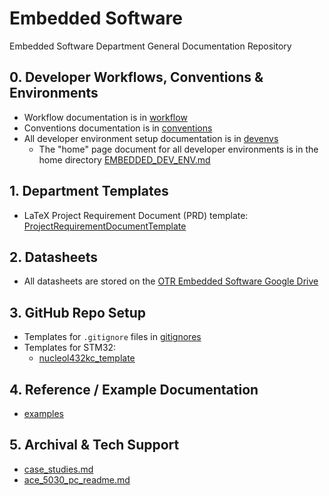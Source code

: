 # Embedded Software

Embedded Software Department General Documentation Repository

## 0. Developer Workflows, Conventions & Environments

- Workflow documentation is in [workflow](workflow)
- Conventions documentation is in [conventions](conventions)
- All developer environment setup documentation is in [devenvs](devenvs)
    - The "home" page document for all developer environments is in the home
      directory [EMBEDDED_DEV_ENV.md](EMBEDDED_DEV_ENV.md)

## 1. Department Templates

- LaTeX Project Requirement Document (PRD) template: [ProjectRequirementDocumentTemplate](conventions%2FProjectRequirementDocumentTemplate)

## 2. Datasheets

- All datasheets are stored on
  the [OTR Embedded Software Google Drive](https://drive.google.com/drive/folders/0AHPA2ZoOBCtSUk9PVA)

## 3. GitHub Repo Setup

- Templates for `.gitignore` files in [gitignores](gitignores)
- Templates for STM32:
  - [nucleol432kc_template](https://github.com/OntarioTechRacing/nucleol432kc_template)

## 4. Reference / Example Documentation

- [examples](resources%2Fexamples)

## 5. Archival & Tech Support

- [case_studies.md](resources%2Fcase_studies.md)
- [ace_5030_pc_readme.md](resources%2Face_5030_pc_readme.md)
